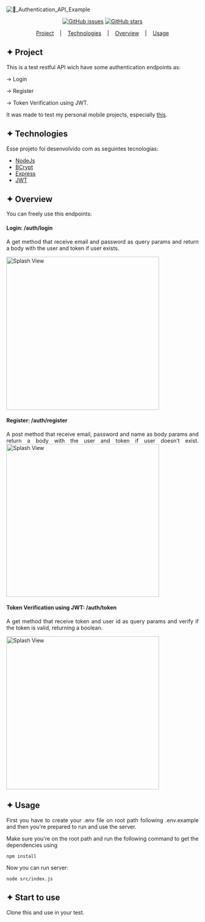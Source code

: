 ![🔐_Authentication_API_Example](https://user-images.githubusercontent.com/32853995/195391392-9b47c284-f0eb-4e50-ae31-c321fd8758f6.png)


<div align="center">
          
<a href="https://github.com/pedrohso7/apiTestAuthentication/issues"><img alt="GitHub issues" src="https://img.shields.io/github/issues/pedrohso7/apiTestAuthentication"></a> <a href="https://github.com/pedrohso7/apiTestAuthentication/stargazers"><img alt="GitHub stars" src="https://img.shields.io/github/stars/pedrohso7/apiTestAuthentication"></a>
</div>
          
<p align="center">
  <a href="#-project">Project</a>
  &nbsp;&nbsp;&nbsp;|&nbsp;&nbsp;&nbsp;
  <a href="#-technologies">Technologies</a>
  &nbsp;&nbsp;&nbsp;|&nbsp;&nbsp;&nbsp;
  <a href="#-overview">Overview</a>
  &nbsp;&nbsp;&nbsp;|&nbsp;&nbsp;&nbsp;
  <a href="#-usage">Usage</a>
</p>

## ✦ Project
<p align="justify">
This is a test restful API wich have some authentication endpoints as:
          
-> Login
          
-> Register
          
-> Token Verification using JWT.
          
It was made to test my personal mobile projects, especially [this](https://github.com/pedrohso7/mobileCleanProjectTemplate).
</p>

## ✦ Technologies
Esse projeto foi desenvolvido com as seguintes tecnologias:
- [NodeJs](https://nodejs.org/en/)
- [BCrypt](https://www.npmjs.com/package/bcrypt)
- [Express](https://expressjs.com/pt-br)
- [JWT](https://www.npmjs.com/package/jsonwebtoken)

## ✦ Overview
<p align="justify">
You can freely use this endpoints:
</p>

<h4>Login: /auth/login</h4>

<p align="justify">
A get method that receive email and password as query params and return a body with the user and token if user exists.
</p>

<img alt="Splash View" title="App" src="https://user-images.githubusercontent.com/32853995/195408304-a4ba173a-2c99-41a8-a512-95b42cb10b44.png" width="400"/>

<h4>Register: /auth/register</h4>


<p align="justify"> 
A post method that receive email, password and name as body params and return a body with the user and token if user doesn't exist.
</ṕ>

<img alt="Splash View" title="App" src="https://user-images.githubusercontent.com/32853995/195408184-adb4c7b9-9f82-4f8f-a6ac-4f2ee712136d.png" width="400"/>

<h4>Token Verification using JWT: /auth/token</h4>

<p align="justify">
A get method that receive token and user id as query params and verify if the token is valid, returning a boolean.
</p>

<img alt="Splash View" title="App" src="https://user-images.githubusercontent.com/32853995/195408096-4c51a1f5-df6b-4c74-b3df-03e2a057011a.png" width="400"/>

## ✦ Usage
<p align="justify">
First you have to create your .env file on root path following .env.example and then you're prepared to run and use the server.
</p>


<p align="justify">
Make sure you're on the root path and run the following command to get the dependencies using
</p>

```
npm install
```

<p align="justify">
Now you can run server:
</p>

```
node src/index.js
```

## ✦ Start to use

<p align="justify">
Clone this and use in your test.
</p>
